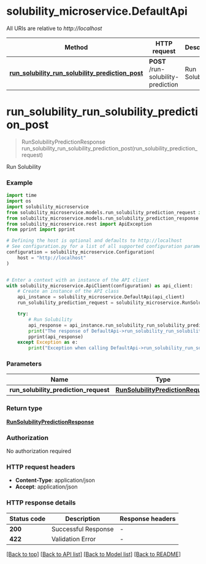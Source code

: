 # solubility_microservice.DefaultApi

All URIs are relative to *http://localhost*

Method | HTTP request | Description
------------- | ------------- | -------------
[**run_solubility_run_solubility_prediction_post**](DefaultApi.md#run_solubility_run_solubility_prediction_post) | **POST** /run-solubility-prediction | Run Solubility


# **run_solubility_run_solubility_prediction_post**
> RunSolubilityPredictionResponse run_solubility_run_solubility_prediction_post(run_solubility_prediction_request)

Run Solubility

### Example


```python
import time
import os
import solubility_microservice
from solubility_microservice.models.run_solubility_prediction_request import RunSolubilityPredictionRequest
from solubility_microservice.models.run_solubility_prediction_response import RunSolubilityPredictionResponse
from solubility_microservice.rest import ApiException
from pprint import pprint

# Defining the host is optional and defaults to http://localhost
# See configuration.py for a list of all supported configuration parameters.
configuration = solubility_microservice.Configuration(
    host = "http://localhost"
)


# Enter a context with an instance of the API client
with solubility_microservice.ApiClient(configuration) as api_client:
    # Create an instance of the API class
    api_instance = solubility_microservice.DefaultApi(api_client)
    run_solubility_prediction_request = solubility_microservice.RunSolubilityPredictionRequest() # RunSolubilityPredictionRequest | 

    try:
        # Run Solubility
        api_response = api_instance.run_solubility_run_solubility_prediction_post(run_solubility_prediction_request)
        print("The response of DefaultApi->run_solubility_run_solubility_prediction_post:\n")
        pprint(api_response)
    except Exception as e:
        print("Exception when calling DefaultApi->run_solubility_run_solubility_prediction_post: %s\n" % e)
```



### Parameters


Name | Type | Description  | Notes
------------- | ------------- | ------------- | -------------
 **run_solubility_prediction_request** | [**RunSolubilityPredictionRequest**](RunSolubilityPredictionRequest.md)|  | 

### Return type

[**RunSolubilityPredictionResponse**](RunSolubilityPredictionResponse.md)

### Authorization

No authorization required

### HTTP request headers

 - **Content-Type**: application/json
 - **Accept**: application/json

### HTTP response details

| Status code | Description | Response headers |
|-------------|-------------|------------------|
**200** | Successful Response |  -  |
**422** | Validation Error |  -  |

[[Back to top]](#) [[Back to API list]](../README.md#documentation-for-api-endpoints) [[Back to Model list]](../README.md#documentation-for-models) [[Back to README]](../README.md)

